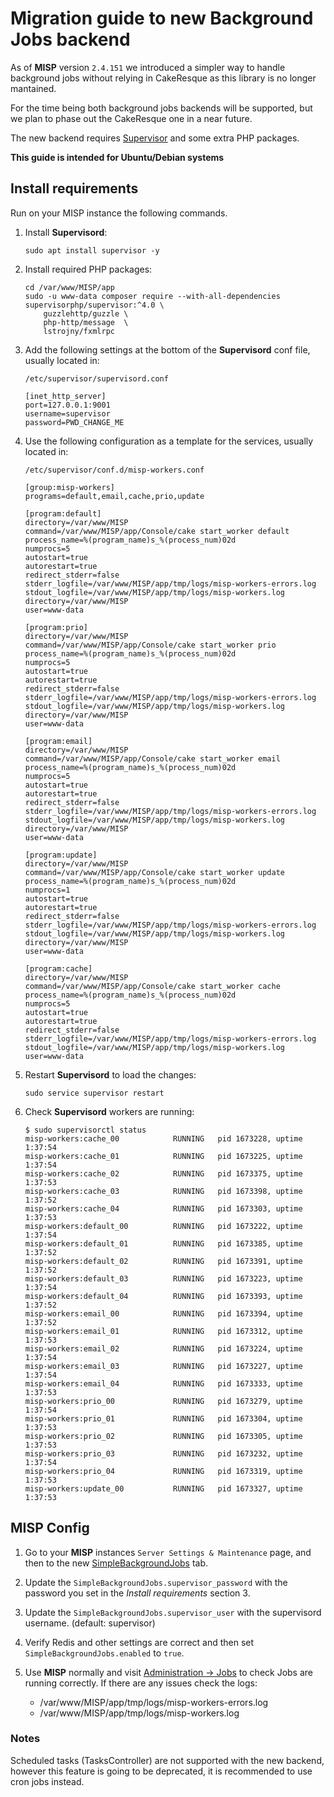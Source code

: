 # Migration guide to new Background Jobs backend
As of **MISP** version `2.4.151` we introduced a simpler way to handle background jobs without relying in CakeResque as this library is no longer mantained.

For the time being both background jobs backends will be supported, but we plan to phase out the CakeResque one in a near future.

The new backend requires [Supervisor](http://supervisord.org/) and some extra PHP packages.

**This guide is intended for Ubuntu/Debian systems**

## Install requirements
Run on your MISP instance the following commands.

1. Install **Supervisord**:
    ```
    sudo apt install supervisor -y
    ```


2. Install required PHP packages:
    ```
    cd /var/www/MISP/app
    sudo -u www-data composer require --with-all-dependencies supervisorphp/supervisor:^4.0 \
        guzzlehttp/guzzle \
        php-http/message  \
        lstrojny/fxmlrpc
    ```

3. Add the following settings at the bottom of the **Supervisord** conf file, usually located in:

    `/etc/supervisor/supervisord.conf`
    ```
    [inet_http_server]
    port=127.0.0.1:9001
    username=supervisor
    password=PWD_CHANGE_ME
    ```

4. Use the following configuration as a template for the services, usually located in:

    `/etc/supervisor/conf.d/misp-workers.conf`
    ```
    [group:misp-workers]
    programs=default,email,cache,prio,update

    [program:default]
    directory=/var/www/MISP
    command=/var/www/MISP/app/Console/cake start_worker default
    process_name=%(program_name)s_%(process_num)02d
    numprocs=5
    autostart=true
    autorestart=true
    redirect_stderr=false
    stderr_logfile=/var/www/MISP/app/tmp/logs/misp-workers-errors.log
    stdout_logfile=/var/www/MISP/app/tmp/logs/misp-workers.log
    directory=/var/www/MISP
    user=www-data

    [program:prio]
    directory=/var/www/MISP
    command=/var/www/MISP/app/Console/cake start_worker prio
    process_name=%(program_name)s_%(process_num)02d
    numprocs=5
    autostart=true
    autorestart=true
    redirect_stderr=false
    stderr_logfile=/var/www/MISP/app/tmp/logs/misp-workers-errors.log
    stdout_logfile=/var/www/MISP/app/tmp/logs/misp-workers.log
    directory=/var/www/MISP
    user=www-data

    [program:email]
    directory=/var/www/MISP
    command=/var/www/MISP/app/Console/cake start_worker email
    process_name=%(program_name)s_%(process_num)02d
    numprocs=5
    autostart=true
    autorestart=true
    redirect_stderr=false
    stderr_logfile=/var/www/MISP/app/tmp/logs/misp-workers-errors.log
    stdout_logfile=/var/www/MISP/app/tmp/logs/misp-workers.log
    directory=/var/www/MISP
    user=www-data

    [program:update]
    directory=/var/www/MISP
    command=/var/www/MISP/app/Console/cake start_worker update
    process_name=%(program_name)s_%(process_num)02d
    numprocs=1
    autostart=true
    autorestart=true
    redirect_stderr=false
    stderr_logfile=/var/www/MISP/app/tmp/logs/misp-workers-errors.log
    stdout_logfile=/var/www/MISP/app/tmp/logs/misp-workers.log
    directory=/var/www/MISP
    user=www-data

    [program:cache]
    directory=/var/www/MISP
    command=/var/www/MISP/app/Console/cake start_worker cache
    process_name=%(program_name)s_%(process_num)02d
    numprocs=5
    autostart=true
    autorestart=true
    redirect_stderr=false
    stderr_logfile=/var/www/MISP/app/tmp/logs/misp-workers-errors.log
    stdout_logfile=/var/www/MISP/app/tmp/logs/misp-workers.log
    user=www-data
    ```

5. Restart **Supervisord** to load the changes:
    ```
    sudo service supervisor restart
    ```

6. Check **Supervisord** workers are running:
    ```
    $ sudo supervisorctl status
    misp-workers:cache_00            RUNNING   pid 1673228, uptime 1:37:54
    misp-workers:cache_01            RUNNING   pid 1673225, uptime 1:37:54
    misp-workers:cache_02            RUNNING   pid 1673375, uptime 1:37:53
    misp-workers:cache_03            RUNNING   pid 1673398, uptime 1:37:52
    misp-workers:cache_04            RUNNING   pid 1673303, uptime 1:37:53
    misp-workers:default_00          RUNNING   pid 1673222, uptime 1:37:54
    misp-workers:default_01          RUNNING   pid 1673385, uptime 1:37:52
    misp-workers:default_02          RUNNING   pid 1673391, uptime 1:37:52
    misp-workers:default_03          RUNNING   pid 1673223, uptime 1:37:54
    misp-workers:default_04          RUNNING   pid 1673393, uptime 1:37:52
    misp-workers:email_00            RUNNING   pid 1673394, uptime 1:37:52
    misp-workers:email_01            RUNNING   pid 1673312, uptime 1:37:53
    misp-workers:email_02            RUNNING   pid 1673224, uptime 1:37:54
    misp-workers:email_03            RUNNING   pid 1673227, uptime 1:37:54
    misp-workers:email_04            RUNNING   pid 1673333, uptime 1:37:53
    misp-workers:prio_00             RUNNING   pid 1673279, uptime 1:37:54
    misp-workers:prio_01             RUNNING   pid 1673304, uptime 1:37:53
    misp-workers:prio_02             RUNNING   pid 1673305, uptime 1:37:53
    misp-workers:prio_03             RUNNING   pid 1673232, uptime 1:37:54
    misp-workers:prio_04             RUNNING   pid 1673319, uptime 1:37:53
    misp-workers:update_00           RUNNING   pid 1673327, uptime 1:37:53
    ```

## MISP Config
1. Go to your **MISP** instances `Server Settings & Maintenance` page, and then to the new [SimpleBackgroundJobs]((https://localhost/servers/serverSettings/SimpleBackgroundJobs)) tab.

2. Update the `SimpleBackgroundJobs.supervisor_password` with the password you set in the _Install requirements_ section 3.

3. Update the `SimpleBackgroundJobs.supervisor_user` with the supervisord username. (default: supervisor)

4. Verify Redis and other settings are correct and then set `SimpleBackgroundJobs.enabled` to `true`.

5. Use **MISP** normally and visit [Administration -> Jobs](/jobs/index) to check Jobs are running correctly. 
    If there are any issues check the logs:
    * /var/www/MISP/app/tmp/logs/misp-workers-errors.log
    * /var/www/MISP/app/tmp/logs/misp-workers.log

### Notes
Scheduled tasks (TasksController) are not supported with the new backend, however this feature is going to be deprecated, it is recommended to use cron jobs instead.
